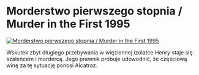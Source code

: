 Morderstwo pierwszego stopnia / Murder in the First 1995 
=============
[![Morderstwo pierwszego stopnia / Murder in the First 1995 ](http://vidos.pl/images/player.gif)](http://vidos.pl/morderstwo-pierwszego-stopnia-murder-in-the-first-1995)

 Wskutek zbyt długiego przebywania w więziennej izolatce Henry staje się szaleńcem i mordercą. Jego prawnik próbuje udowodnić, że częściową winę za tę sytuację ponosi Alcatraz.
